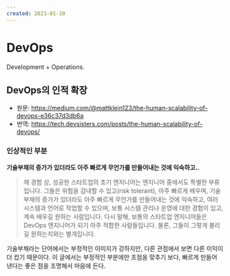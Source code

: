 ```yaml
---
created: 2023-01-10
---
```

# DevOps

Development + Operations.

## DevOps의 인적 확장

* 원문: https://medium.com/@mattklein123/the-human-scalability-of-devops-e36c37d3db6a
* 번역: https://tech.devsisters.com/posts/the-human-scalability-of-devops/

### 인상적인 부분

**기술부채의 증가가 있더라도 아주 빠르게 무언가를 만들어내는 것에 익숙하고..**

> 제 경험 상, 성공한 스타트업의 초기 엔지니어는 엔지니어 중에서도 특별한 부류입니다. 그들은 위험을 감내할 수 있고(risk tolerant), 아주 빠르게 배우며, 기술부채의 증가가 있더라도 아주 빠르게 무언가를 만들어내는 것에 익숙하고, 여러 시스템과 언어로 작업할 수 있으며, 보통 시스템 관리나 운영에 대한 경험이 있고, 계속 배우길 원하는 사람입니다. 다시 말해, 보통의 스타트업 엔지니어들은 DevOps 엔지니어가 되기 아주 적합한 사람들입니다. 물론, 그들이 그렇게 불리길 원하는지와는 별개입니다.

기술부채라는 단어에서는 부정적인 이미지가 강하지만, 다른 관점에서 보면 다른 이익이 더 컸기 때문이다. 이 글에서는 부정적인 부분에만 초점을 맞추기 보다, 빠르게 만들어 낸다는 좋은 점을 조명해서 마음에 든다.
